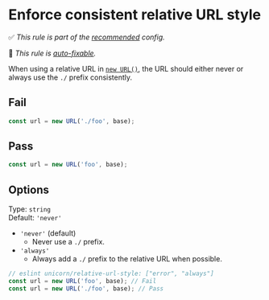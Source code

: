# Enforce consistent relative URL style

✅ *This rule is part of the [recommended](https://github.com/sindresorhus/eslint-plugin-unicorn#recommended-config) config.*

🔧 *This rule is [auto-fixable](https://eslint.org/docs/user-guide/command-line-interface#fixing-problems).*

When using a relative URL in [`new URL()`](https://developer.mozilla.org/en-US/docs/Web/API/URL/URL), the URL should either never or always use the `./` prefix consistently.

## Fail

```js
const url = new URL('./foo', base);
```

## Pass

```js
const url = new URL('foo', base);
```

## Options

Type: `string`\
Default: `'never'`

- `'never'` (default)
  - Never use a `./` prefix.
- `'always'`
  - Always add a `./` prefix to the relative URL when possible.

```js
// eslint unicorn/relative-url-style: ["error", "always"]
const url = new URL('foo', base); // Fail
const url = new URL('./foo', base); // Pass
```

